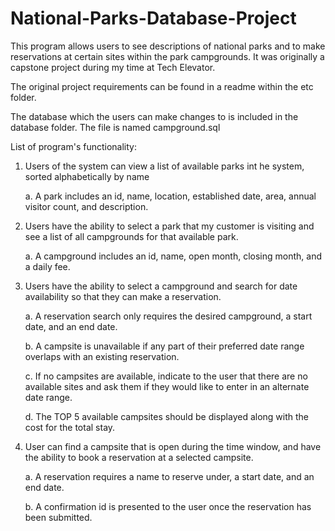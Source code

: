 # National-Parks-Database-Project
This program allows users to see descriptions of national parks and to make reservations at certain sites within the park campgrounds. It was originally a capstone project during my time at Tech Elevator. 

The original project requirements can be found in a readme within the etc folder.

The database which the users can make changes to is included in the database folder. The file is named campground.sql

List of program's functionality:

1. Users of the system can view a list of available parks int he system, sorted alphabetically by name
  
      a. A park includes an id, name, location, established date, area, annual visitor count, and description.

2. Users have the ability to select a park that my customer is visiting and see a list of all campgrounds for that available park.
  
      a. A campground includes an id, name, open month, closing month, and a daily fee.
  
3. Users have the ability to select a campground and search for date availability so that they can make a reservation.
  
      a. A reservation search only requires the desired campground, a start date, and an end date.
  
      b. A campsite is unavailable if any part of their preferred date range overlaps with an existing reservation.
  
      c. If no campsites are available, indicate to the user that there are no available sites and ask them if they would like       to enter in an alternate date range.
  
      d. The TOP 5 available campsites should be displayed along with the cost for the total stay.
  
4. User can find a campsite that is open during the time window, and have the ability to book a reservation at a selected campsite.
  
      a. A reservation requires a name to reserve under, a start date, and an end date.
  
      b. A confirmation id is presented to the user once the reservation has been submitted.
